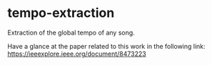 # tempo-extraction
Extraction of the global tempo of any song.

Have a glance at the paper related to this work in the following link:
https://ieeexplore.ieee.org/document/8473223
